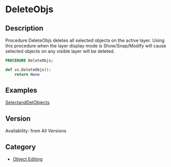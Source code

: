 # DeleteObjs

## Description
Procedure DeleteObjs deletes all selected objects on the active layer. Using this procedure when the layer display mode is Show/Snap/Modify will cause selected objects on any visible layer will be deleted.

```pascal
PROCEDURE DeleteObjs;
```

```python
def vs.DeleteObjs():
    return None
```

## Examples
[SelectandDelObjects](examples/SelectandDelObjects.md)

## Version
Availability: from All Versions

## Category
* [Object Editing](../Categories/Object%20Editing.md)
